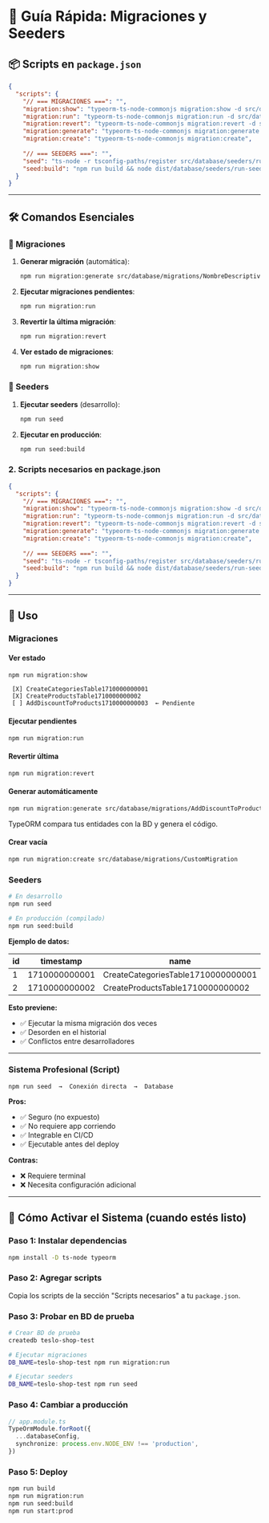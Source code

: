 # 🚀 Guía Rápida: Migraciones y Seeders

## 📦 Scripts en `package.json`

```json
{
  "scripts": {
    "// === MIGRACIONES ===": "",
    "migration:show": "typeorm-ts-node-commonjs migration:show -d src/database/data-source.ts",
    "migration:run": "typeorm-ts-node-commonjs migration:run -d src/database/data-source.ts",
    "migration:revert": "typeorm-ts-node-commonjs migration:revert -d src/database/data-source.ts",
    "migration:generate": "typeorm-ts-node-commonjs migration:generate -d src/database/data-source.ts",
    "migration:create": "typeorm-ts-node-commonjs migration:create",
    
    "// === SEEDERS ===": "",
    "seed": "ts-node -r tsconfig-paths/register src/database/seeders/run-seeder.ts",
    "seed:build": "npm run build && node dist/database/seeders/run-seeder.js"
  }
}
```

---

## 🛠️ Comandos Esenciales

### 🔄 Migraciones

1. **Generar migración** (automática):
   ```bash
   npm run migration:generate src/database/migrations/NombreDescriptivo
   ```
   
2. **Ejecutar migraciones pendientes**:
   ```bash
   npm run migration:run
   ```

3. **Revertir la última migración**:
   ```bash
   npm run migration:revert
   ```

4. **Ver estado de migraciones**:
   ```bash
   npm run migration:show
   ```

### 🌱 Seeders

1. **Ejecutar seeders** (desarrollo):
   ```bash
   npm run seed
   ```

2. **Ejecutar en producción**:
   ```bash
   npm run seed:build
   ```



### 2. Scripts necesarios en package.json

```json
{
  "scripts": {
    "// === MIGRACIONES ===": "",
    "migration:show": "typeorm-ts-node-commonjs migration:show -d src/database/data-source.ts",
    "migration:run": "typeorm-ts-node-commonjs migration:run -d src/database/data-source.ts",
    "migration:revert": "typeorm-ts-node-commonjs migration:revert -d src/database/data-source.ts",
    "migration:generate": "typeorm-ts-node-commonjs migration:generate -d src/database/data-source.ts",
    "migration:create": "typeorm-ts-node-commonjs migration:create",
    
    "// === SEEDERS ===": "",
    "seed": "ts-node -r tsconfig-paths/register src/database/seeders/run-seeder.ts",
    "seed:build": "npm run build && node dist/database/seeders/run-seeder.js"
  }
}
```

---

## 🚀 Uso

### Migraciones

#### Ver estado
```bash
npm run migration:show
```
```
 [X] CreateCategoriesTable1710000000001
 [X] CreateProductsTable1710000000002
 [ ] AddDiscountToProducts1710000000003  ← Pendiente
```

#### Ejecutar pendientes
```bash
npm run migration:run
```

#### Revertir última
```bash
npm run migration:revert
```

#### Generar automáticamente
```bash
npm run migration:generate src/database/migrations/AddDiscountToProducts
```

TypeORM compara tus entidades con la BD y genera el código.

#### Crear vacía
```bash
npm run migration:create src/database/migrations/CustomMigration
```

### Seeders

```bash
# En desarrollo
npm run seed

# En producción (compilado)
npm run seed:build
```


**Ejemplo de datos:**

| id | timestamp     | name                              |
|----|---------------|-----------------------------------|
| 1  | 1710000000001 | CreateCategoriesTable1710000000001|
| 2  | 1710000000002 | CreateProductsTable1710000000002  |

**Esto previene:**
- ✅ Ejecutar la misma migración dos veces
- ✅ Desorden en el historial
- ✅ Conflictos entre desarrolladores

---

### Sistema Profesional (Script)

```
npm run seed  →  Conexión directa  →  Database
```

**Pros:**
- ✅ Seguro (no expuesto)
- ✅ No requiere app corriendo
- ✅ Integrable en CI/CD
- ✅ Ejecutable antes del deploy

**Contras:**
- ❌ Requiere terminal
- ❌ Necesita configuración adicional

---

## 🚦 Cómo Activar el Sistema (cuando estés listo)

### Paso 1: Instalar dependencias
```bash
npm install -D ts-node typeorm
```

### Paso 2: Agregar scripts
Copia los scripts de la sección "Scripts necesarios" a tu `package.json`.

### Paso 3: Probar en BD de prueba
```bash
# Crear BD de prueba
createdb teslo-shop-test

# Ejecutar migraciones
DB_NAME=teslo-shop-test npm run migration:run

# Ejecutar seeders
DB_NAME=teslo-shop-test npm run seed
```

### Paso 4: Cambiar a producción
```typescript
// app.module.ts
TypeOrmModule.forRoot({
  ...databaseConfig,
  synchronize: process.env.NODE_ENV !== 'production',
})
```

### Paso 5: Deploy
```bash
npm run build
npm run migration:run
npm run seed:build
npm run start:prod
```